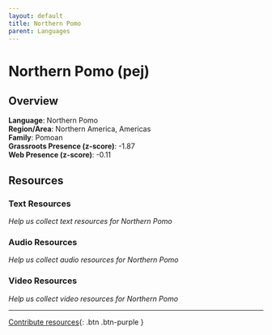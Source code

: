 ```yaml
---
layout: default
title: Northern Pomo
parent: Languages
---
```


# Northern Pomo (pej)

## Overview

**Language**: Northern Pomo  
**Region/Area**: Northern America, Americas  
**Family**: Pomoan  
**Grassroots Presence (z-score)**: -1.87  
**Web Presence (z-score)**: -0.11  

## Resources

### Text Resources
*Help us collect text resources for Northern Pomo*

### Audio Resources
*Help us collect audio resources for Northern Pomo*

### Video Resources
*Help us collect video resources for Northern Pomo*

---

[Contribute resources](https://forms.office.com/e/1SfLJx3u1r){: .btn .btn-purple }
